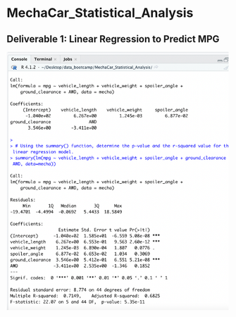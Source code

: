 # MechaCar_Statistical_Analysis

## Deliverable 1: Linear Regression to Predict MPG
![image1](/images/deliverable1.png)


